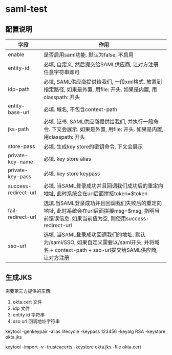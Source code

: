 # saml-test

## 配置说明
<div align="center">

| 字段                   | 作用                                                                                                   |
|----------------------|------------------------------------------------------------------------------------------------------|
| enable               | 是否启用saml功能. 默认为false, 不启用                                                                            |
| entity-id            | 必填, 自定义, 然后提交给SAML供应商, 让对方注册. 任意字符串即可                                                                |
| idp-path             | 必填, SAML供应商提供给我们, 一段xml格式. 放置到指定路径, 如果是外置, 用file: 开头. 如果是内置, 用classpath: 开头                          |
| entity-base-url      | 必填. 域名, 不包含context-path                                                                              |
| jks-path             | 必填. 证书. SAML供应商提供给我们, 并执行一段命令. 下文会展示. 如果是外置, 用file: 开头. 如果是内置, 用classpath: 开头                        |
| store-pass           | 必填. 生成key store的密钥命令, 下文会展示                                                                          |
| private-key-name     | 必填. key store alias                                                                                  |
| private-key-pass     | 必填. key store keypass                                                                                |
| success-redirect-url | 必填. 当SAML登录成功并且回调我们成功后的重定向地址, 此时系统会在url后面拼接token=$token                                              |
| fail-redirect-url    | 选填.当SAML登录成功并且回调我们失败后的重定向地址, 此时系统会在url后面拼接msg=$msg, 指明当前错误信息. 如果当前值为空, 则使用success-redirect-url       |
| sso-url              | 选填. 当SAML登录成功回调我们的地址. 默认为/saml/SSO, 如果自定义需要以/saml开头, 并将域名 + context-path + sso-url提交给SAML供应商, 让对方注册  |

</div>

## 生成JKS

需要第三方提供的东西:
1. okta.cert 文件
2. idp 文件
3. entity id 字符串
4. sso url 回调地址字符串
 
<div>
keytool -genkeypair -alias lifecycle -keypass 123456 -keyalg RSA -keystore okta.jks

keytool -import -v -trustcacerts -keystore okta.jks -file okta.cert
</div>